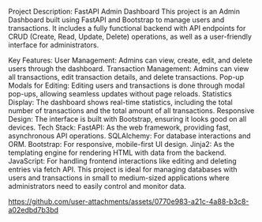 Project Description: FastAPI Admin Dashboard
This project is an Admin Dashboard built using FastAPI and Bootstrap to manage users and transactions. It includes a fully functional backend with API endpoints for CRUD (Create, Read, Update, Delete) operations, as well as a user-friendly interface for administrators.

Key Features:
User Management: Admins can view, create, edit, and delete users through the dashboard.
Transaction Management: Admins can view all transactions, edit transaction details, and delete transactions.
Pop-up Modals for Editing: Editing users and transactions is done through modal pop-ups, allowing seamless updates without page reloads.
Statistics Display: The dashboard shows real-time statistics, including the total number of transactions and the total amount of all transactions.
Responsive Design: The interface is built with Bootstrap, ensuring it looks good on all devices.
Tech Stack:
FastAPI: As the web framework, providing fast, asynchronous API operations.
SQLAlchemy: For database interactions and ORM.
Bootstrap: For responsive, mobile-first UI design.
Jinja2: As the templating engine for rendering HTML with data from the backend.
JavaScript: For handling frontend interactions like editing and deleting entries via fetch API.
This project is ideal for managing databases with users and transactions in small to medium-sized applications where administrators need to easily control and monitor data.


https://github.com/user-attachments/assets/0770e983-a21c-4a88-b3c8-a02edbd7b3bd


